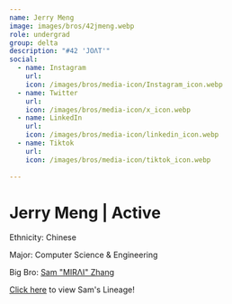 ```yaml
---
name: Jerry Meng
image: images/bros/42jmeng.webp
role: undergrad
group: delta
description: "#42 'JOΛT'"
social: 
  - name: Instagram
    url: 
    icon: /images/bros/media-icon/Instagram_icon.webp
  - name: Twitter
    url:
    icon: /images/bros/media-icon/x_icon.webp
  - name: LinkedIn
    url: 
    icon: /images/bros/media-icon/linkedin_icon.webp
  - name: Tiktok
    url: 
    icon: /images/bros/media-icon/tiktok_icon.webp
            
---
```


# Jerry Meng | Active
Ethnicity: Chinese

Major: Computer Science & Engineering

Big Bro: [Sam "MIRΛI" Zhang](27szhang)

[Click here](/ujis/) to view Sam's Lineage!